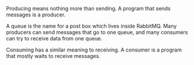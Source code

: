 
Producing means nothing more than sending. A program that sends messages is a producer.

A queue is the name for a post box which lives inside RabbitMQ. Many producers can send messages that go to one queue, and many consumers can try to receive data from one queue.

Consuming has a similar meaning to receiving. A consumer is a program that mostly waits to receive messages.